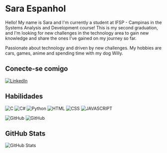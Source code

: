 # Sara Espanhol

Hello! My name is Sara and I'm currently a student at IFSP - Campinas in the Systems Analysis and Development course! This is my second graduation, and I'm looking for new challenges in the technology area to gain new knowledge and share the ones I've gained on my journey so far.


Passionate about technology and driven by new challenges. My hobbies are cars, games, anime and spending time with my dog ​​Willy.

## Conecte-se comigo
[![LinkedIn](https://img.shields.io/badge/LinkedIn-000?style=for-the-badge&logo=linkedin&logoColor=0E76A8)](https://www.linkedin.com/in/saraespanhol/)



## Habilidades
![C](https://img.shields.io/badge/C-000?style=for-the-badge&logo=c) ![C#](https://img.shields.io/badge/C%23-000?style=for-the-badge&logo=c-sharp&logoColor=823085)
 ![Python](https://img.shields.io/badge/Python-000?style=for-the-badge&logo=python) ![HTML](https://img.shields.io/badge/HTML-000?style=for-the-badge&logo=html5&logoColor=white
) ![CSS](https://img.shields.io/badge/CSS-000?style=for-the-badge&logo=css3&logoColor=white) ![JAVASCRIPT](https://img.shields.io/badge/JavaScript-000?style=for-the-badge&logo=javascript&logoColor=white)

![GitHub](https://img.shields.io/badge/GitHub-000?style=for-the-badge&logo=github&logoColors=fff) ![GitHub](https://img.shields.io/badge/Git-000?style=for-the-badge&logo=git&logoColors=fff)

## GitHub Stats
![GitHub Stats](https://github-readme-stats.vercel.app/api?username=SaraEspanhol&theme=transparent&bg_color=000&border_color=30A3DC&show_icons=true&icon_color=30A3DC&title_color=E94D5F&text_color=FFF&hide_title=true&hide=starts)

